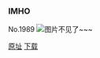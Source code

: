 ### IMHO
No.1989
![图片不见了~~~](https://imgs.xkcd.com/comics/imho.png)

[原址](https://xkcd.com//1989) [下载](https://imgs.xkcd.com/comics/imho.png)

